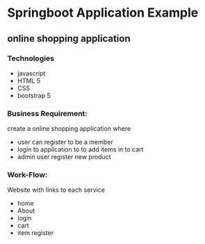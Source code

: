 # Springboot Application Example
## online shopping application

### Technologies
- javascript
- HTML 5
- CSS
- bootstrap 5

### Business Requirement:

 create a online shopping application where 
 - user can  register  to be a member
 - login to application to  to add items in to cart
 - admin user  register  new product 

### Work-Flow:

Website with links to each service
- home 
- About
- login
- cart
- item register


